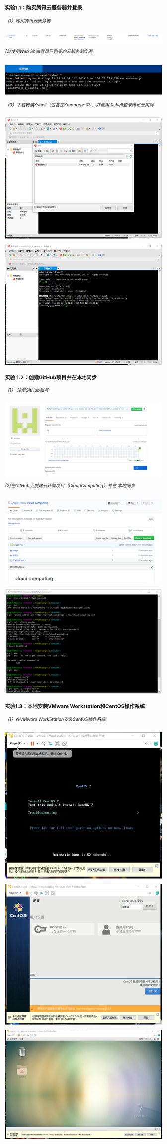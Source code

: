 ### 实验1.1：购买腾讯云服务器并登录

###### （1）购买腾讯云服务器

![](../image/1.1.png)

###### (2)使用Web Shell登录已购买的云服务器实例 

![](../image/1.2.png)

###### （3）下载安装Xshell（包含在Xmanager中），并使用 Xshell登录腾讯云实例

![](../image/1.3.png)

![](../image/1.4.png)



### 实验 1.2：创建GitHub项目并在本地同步

###### （1） 注册GitHub账号

![](../image/1.5.png)

###### (2)在GitHub上创建云计算项目（CloudComputing）并在 本地同步 

![](../image/1.6.png)

![](../image/1.7.png)



### 实验1.3：本地安装VMware Workstation和CentOS操作系统

###### （1）在VMware WorkStation安装CentOS操作系统 

![](../image/1.8.png)

![](../image/1.9.png)

![](../image/1.10.png)

